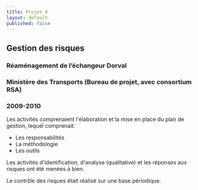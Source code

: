 ```yaml
---
title: Projet 4
layout: default
published: false
---
```


## Gestion des risques
### Réaménagement de l’échangeur Dorval
### Ministère des Transports (Bureau de projet, avec consortium RSA)
### 2009-2010

Les activités comprenaient l'élaboration et la mise en place du plan de gestion, lequel comprenait:
- Les responsabilités
- La méthodologie
- Les outils

Les activités d'identification, d'analyse (qualitative) et les réponses aux risques ont été menées à bien.

Le contrôle des risques était réalisé sur une base périodique.